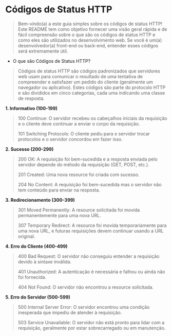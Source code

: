 # Códigos de Status HTTP
> Bem-vindo(a) a este guia simples sobre os códigos de status HTTP! Este README tem como objetivo fornecer uma visão geral rápida e de fácil compreensão sobre o que são os códigos de status HTTP e como eles são utilizados no desenvolvimento web. Se você é um(a) desenvolvedor(a) front-end ou back-end, entender esses códigos será extremamente útil.

- O que são Códigos de Status HTTP?
> Códigos de status HTTP são códigos padronizados que servidores web usam para comunicar o resultado de uma tentativa de compreender e satisfazer um pedido do cliente (geralmente um navegador ou aplicativo). Estes códigos são parte do protocolo HTTP e são divididos em cinco categorias, cada uma indicando uma classe de resposta.

**1. Informativo (100-199)**

> 100 Continue: O servidor recebeu os cabeçalhos iniciais da requisição e o cliente deve continuar a enviar o corpo da requisição.
> 
> 101 Switching Protocols: O cliente pediu para o servidor trocar protocolos e o servidor concordou em fazer isso.

**2. Sucesso (200-299)**

> 200 OK: A requisição foi bem-sucedida e a resposta enviada pelo servidor depende do método da requisição (GET, POST, etc.).
> 
> 201 Created: Uma nova resource foi criada com sucesso.
> 
> 204 No Content: A requisição foi bem-sucedida mas o servidor não tem conteúdo para enviar na resposta.

**3. Redirecionamento (300-399)**

> 301 Moved Permanently: A resource solicitada foi movida permanentemente para uma nova URL.
> 
> 307 Temporary Redirect: A resource foi movida temporariamente para uma nova URL, e futuras requisições devem continuar usando a URL original.

**4. Erro do Cliente (400-499)**

> 400 Bad Request: O servidor não conseguiu entender a requisição devido à sintaxe inválida.
> 
> 401 Unauthorized: A autenticação é necessária e falhou ou ainda não foi fornecida.
> 
> 404 Not Found: O servidor não encontrou a resource solicitada.

**5. Erro do Servidor (500-599)**

> 500 Internal Server Error: O servidor encontrou uma condição inesperada que impediu de atender à requisição.
> 
> 503 Service Unavailable: O servidor não está pronto para lidar com a requisição, geralmente por estar sobrecarregado ou em manutenção.

